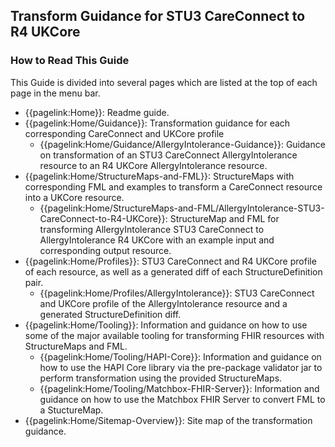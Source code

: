 ## Transform Guidance for STU3 CareConnect to R4 UKCore

### How to Read This Guide ###

This Guide is divided into several pages which are listed at the top of each page in the menu bar.

* {{pagelink:Home}}: Readme guide.
* {{pagelink:Home/Guidance}}: Transformation guidance for each corresponding CareConnect and UKCore profile
  * {{pagelink:Home/Guidance/AllergyIntolerance-Guidance}}: Guidance on transformation of an STU3 CareConnect AllergyIntolerance resource to an R4 UKCore AllergyIntolerance resource. 
* {{pagelink:Home/StructureMaps-and-FML}}: StructureMaps with corresponding FML and examples to transform a CareConnect resource into a UKCore resource.
  * {{pagelink:Home/StructureMaps-and-FML/AllergyIntolerance-STU3-CareConnect-to-R4-UKCore}}: StructureMap and FML for transforming AllergyIntolerance STU3 CareConnect to AllergyIntolerance R4 UKCore with an example input and corresponding output resource.
* {{pagelink:Home/Profiles}}: STU3 CareConnect and R4 UKCore profile of each resource, as well as a generated diff of each StructureDefinition pair.
  * {{pagelink:Home/Profiles/AllergyIntolerance}}: STU3 CareConnect and UKCore profile of the AllergyIntolerance resource and a generated StructureDefinition diff.
* {{pagelink:Home/Tooling}}: Information and guidance on how to use some of the major available tooling for transforming FHIR resources with StructureMaps and FML.
  * {{pagelink:Home/Tooling/HAPI-Core}}: Information and guidance on how to use the HAPI Core library via the pre-package validator jar to perform transformation using the provided StructureMaps.
  * {{pagelink:Home/Tooling/Matchbox-FHIR-Server}}: Information and guidance on how to use the Matchbox FHIR Server to convert FML to a StuctureMap.
* {{pagelink:Home/Sitemap-Overview}}: Site map of the transformation guidance.